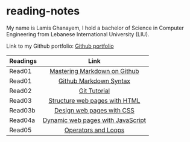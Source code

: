# reading-notes

My name is Lamis Ghanayem, I hold a bachelor of Science in Computer Engineering from Lebanese International University (LIU).

Link to my Github portfolio:
[Github portfolio](https://github.com/lamisghanayem)

| Readings |      Link                                                                                    | 
|----------|:-------------:                                                                               |
| Read01   |  [Mastering Markdown on Github](https://lamisghanayem.github.io/Reading-notes/Read01-GithubMarkdownSyntax)      |  
| Read01   |  [Github Markdown Syntax](https://lamisghanayem.github.io/Reading-notes/Read01-MasteringMarkdown)   | 
| Read02   |  [Git Tutorial](https://lamisghanayem.github.io/Reading-notes/Read02-GitIntro)                                  |  
| Read03   |  [Structure web pages with HTML](https://lamisghanayem.github.io/Reading-notes/Read03-StructurewebpageswithHTML)                                  |  
| Read03b   |  [Design web pages with CSS](https://lamisghanayem.github.io/Reading-notes/Read03-StructurewebpageswithHTML)                                  |  
| Read04a   |  [Dynamic web pages with JavaScript](https://lamisghanayem.github.io/Reading-notes/Read04a)                                  |  
| Read05   |  [Operators and Loops](https://lamisghanayem.github.io/Reading-notes/Read05)                                  | 



   
